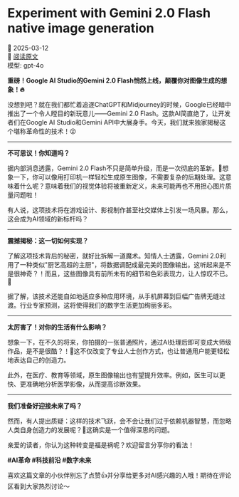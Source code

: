 # Experiment with Gemini 2.0 Flash native image generation

📅 2025-03-12  
🔗 [阅读原文](https://deepmind.google/discover/blog/experiment-with-gemini-20-flash-native-image-generation/)  
模型: gpt-4o

**重磅！Google AI Studio的Gemini 2.0 Flash悄然上线，颠覆你对图像生成的想象！🔥**

没想到吧？就在我们都忙着追逐ChatGPT和Midjourney的时候，Google已经暗中推出了一个令人瞠目的新玩意儿——Gemini 2.0 Flash。这款AI简直绝了，让开发者们在Google AI Studio和Gemini API中大展身手。今天，我们就来独家揭秘这个堪称革命性的技术！😮

---

**不可思议！你知道吗？**

据内部消息透露，Gemini 2.0 Flash不只是简单升级，而是一次彻底的革新。🤯想象一下，你可以像用打印机一样轻松生成原生图像，不需要复杂的后期处理。这意味着什么呢？意味着我们的视觉体验将被重新定义，未来可能再也不用担心图片质量问题啦！

有人说，这项技术将在游戏设计、影视制作甚至社交媒体上引发一场风暴。那么，这会成为AI领域的新标杆吗？

---

**震撼揭秘：这一切如何实现？**

了解这项技术背后的秘密，就好比拆解一道魔术。知情人士透露，Gemini 2.0利用了一种类似"厨艺高超的主厨"，将数据调配成最完美的图像输出。这听起来是不是很神奇？！而且，这些图像具有前所未有的细节和色彩表现力，让人惊叹不已。🎨

据了解，该技术还能自如地适应多种应用环境，从手机屏幕到巨幅广告牌无缝过渡。行业专家预测，这将使得我们的数字生活更加绚丽多彩。

---

**太厉害了！对你的生活有什么影响？**

想象一下，在不久的将来，你拍摄的一张普通照片，通过AI处理后即可变成大师级作品，是不是很酷？！📸这不仅改变了专业人士创作方式，也让普通用户能更轻松地表达自己的创造力。

此外，在医疗、教育等领域，原生图像输出也有望提升效率。例如，医生可以更快、更准确地分析医学影像，从而提高诊断效果。

---

**我们准备好迎接未来了吗？**

然而，有人提出质疑：这样的技术飞跃，会不会让我们过于依赖机器智慧，而忽略人类自身创造力的发展呢？🤔这确实是一个值得深思的问题。

亲爱的读者，你认为这种转变是福是祸呢？欢迎留言分享你的看法！

**#AI革命 #科技前沿 #数字未来**

喜欢这篇文章的小伙伴别忘了点赞👍并分享给更多对AI感兴趣的人哦！期待在评论区看到大家热烈讨论～
